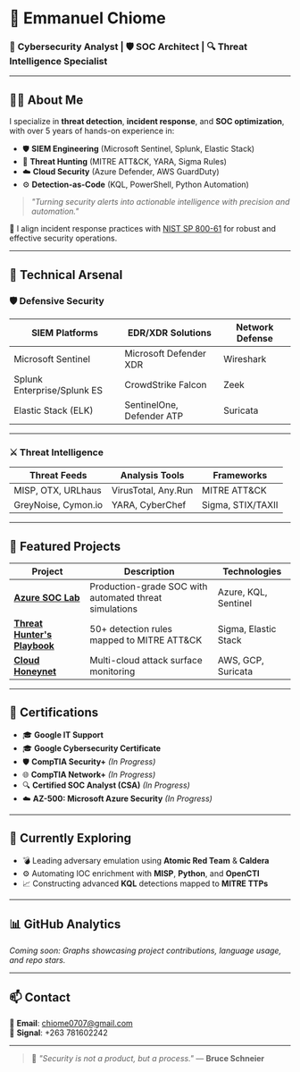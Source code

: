 # 👋 Emmanuel Chiome

### 🔐 **Cybersecurity Analyst** | 🛡️ **SOC Architect** | 🔍 **Threat Intelligence Specialist**

---

## 🧑‍💻 About Me

I specialize in **threat detection**, **incident response**, and **SOC optimization**, with over 5 years of hands-on experience in:

- 🛡️ **SIEM Engineering** (Microsoft Sentinel, Splunk, Elastic Stack)
- 🎯 **Threat Hunting** (MITRE ATT&CK, YARA, Sigma Rules)
- ☁️ **Cloud Security** (Azure Defender, AWS GuardDuty)
- ⚙️ **Detection-as-Code** (KQL, PowerShell, Python Automation)

> *"Turning security alerts into actionable intelligence with precision and automation."*

📘 I align incident response practices with [NIST SP 800-61](https://csrc.nist.gov/publications/detail/sp/800-61/rev-2/final) for robust and effective security operations.

---

## 🧰 Technical Arsenal

### 🛡️ Defensive Security

| SIEM Platforms              | EDR/XDR Solutions         | Network Defense |
| --------------------------- | ------------------------- | --------------- |
| Microsoft Sentinel          | Microsoft Defender XDR    | Wireshark       |
| Splunk Enterprise/Splunk ES | CrowdStrike Falcon        | Zeek            |
| Elastic Stack (ELK)         | SentinelOne, Defender ATP | Suricata        |

---

### ⚔️ Threat Intelligence

| Threat Feeds        | Analysis Tools      | Frameworks        |
| ------------------- | ------------------- | ----------------- |
| MISP, OTX, URLhaus  | VirusTotal, Any.Run | MITRE ATT&CK      |
| GreyNoise, Cymon.io | YARA, CyberChef     | Sigma, STIX/TAXII |

---

## 🚀 Featured Projects

| Project                                                                     | Description                                            | Technologies         |
| --------------------------------------------------------------------------- | ------------------------------------------------------ | -------------------- |
| **[Azure SOC Lab](https://github.com/EmmanuelChiome/Azure-SOC-Lab)**        | Production-grade SOC with automated threat simulations | Azure, KQL, Sentinel |
| **[Threat Hunter's Playbook](https://github.com/EmmanuelChiome/SOC-Cases)** | 50+ detection rules mapped to MITRE ATT&CK             | Sigma, Elastic Stack |
| **[Cloud Honeynet](https://github.com/EmmanuelChiome/Honeynet-Project)**    | Multi-cloud attack surface monitoring                  | AWS, GCP, Suricata   |

---

## 📜 Certifications

- 🎓 **Google IT Support**
- 🎓 **Google Cybersecurity Certificate**
- 🛡️ **CompTIA Security+** *(In Progress)*
- 🌐 **CompTIA Network+** *(In Progress)*
- 🔍 **Certified SOC Analyst (CSA)** *(In Progress)*
- ☁️ **AZ-500: Microsoft Azure Security** *(In Progress)*

---

## 🚧 Currently Exploring

- 💣 Leading adversary emulation using **Atomic Red Team** & **Caldera**
- ⚙️ Automating IOC enrichment with **MISP**, **Python**, and **OpenCTI**
- 📈 Constructing advanced **KQL** detections mapped to **MITRE TTPs**

---

## 📊 GitHub Analytics

*Coming soon: Graphs showcasing project contributions, language usage, and repo stars.*

---

## 📫 Contact

📧 **Email**: [chiome0707@gmail.com](mailto:chiome0707@gmail.com)  
💬 **Signal**: +263 781602242

---

> 🔐 *"Security is not a product, but a process."* — **Bruce Schneier**
